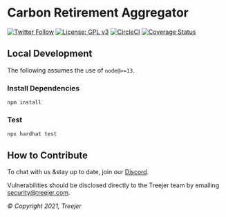 # Carbon Retirement Aggregator

[![Twitter Follow](https://img.shields.io/twitter/follow/TreejerTalks?label=Follow)](https://twitter.com/TreejerTalks)
[![License: GPL v3](https://img.shields.io/badge/License-GPLv3-blue.svg)](https://www.gnu.org/licenses/gpl-3.0)
[![CircleCI](https://circleci.com/gh/treejer/retirement-aggregator/tree/develop.svg?style=shield)](https://app.circleci.com/pipelines/github/treejer/retirement-aggregator?branch=develop&filter=all)
[![Coverage Status](https://coveralls.io/repos/github/treejer/retirement-aggregator/badge.svg?branch=develop)](https://coveralls.io/github/treejer/retirement-aggregator?branch=develop)

## Local Development

The following assumes the use of `node@>=13`.

### Install Dependencies

`npm install`

### Test

`npx hardhat test`

## How to Contribute

To chat with us &stay up to date, join our [Discord](https://discord.gg/8WuVd2ERC2).

Vulnerabilities should be disclosed directly to the Treejer team by emailing security@treejer.com.

_© Copyright 2021, Treejer_
